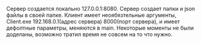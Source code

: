 Сервер создается локально 127.0.0.1:8080.
Сервер создает папки и json файлы в своей папке.
Клиент имеет неоябязтельные аргументы, Client.exe 192.168.0.1(адрес сервера) 8000(порт сервера), и имеет дефолтные параметры, меняются в main.
Некоторые моменты не были доделаны, возможно тратил время не совсем на то что нужно.
